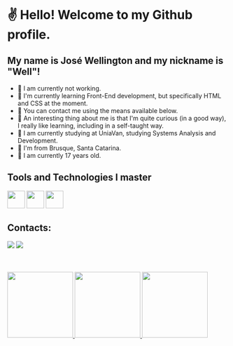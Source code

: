 # ✌️ Hello! Welcome to my Github profile.
## My name is José Wellington and my nickname is "Well"!

- 💼 I am currently not working.
- 🧠 I'm currently learning Front-End development, but specifically HTML and CSS at the moment.
- 💬 You can contact me using the means available below.
- 🧐 An interesting thing about me is that I'm quite curious (in a good way), I really like learning, including in a self-taught way.
- 🏫 I am currently studying at UniaVan, studying Systems Analysis and Development.
- 🚩 I'm from Brusque, Santa Catarina.
- 💎 I am currently 17 years old.

## Tools and Technologies I master

<img src="https://cdn.jsdelivr.net/gh/devicons/devicon/icons/html5/html5-original.svg" width="40" height="40" /> <img src="https://cdn.jsdelivr.net/gh/devicons/devicon/icons/css3/css3-original.svg" width="40" height="40"  /> <img src="https://cdn.jsdelivr.net/gh/devicons/devicon/icons/vscode/vscode-original.svg" width="40" height="40" />

## Contacts:

<div>
  <a href="https://instagram.com/josewellingtoon_" target="_blank"><img loading="lazy" src="https://img.shields.io/badge/Instagram-E4405F?style=for-the-badge&logo=instagram&logoColor=white"></a>
  <a href="https://www.linkedin.com/in/josewellington2901/" target="_blank"><img loading="lazy" src="https://img.shields.io/badge/LinkedIn-0077B5?style=for-the-badge&logo=linkedin&logoColor=white"></a>
</div>
<br/>
<br/>
<br/>
<div>
  <a href="https://github.com/josewellingtonn">
    <img loading="lazy" height="150em" src="https://github-readme-stats.vercel.app/api/top-langs/?username=josewellingtonn&layout=compact&langs_count=7&theme=dracula">
    <img loading="lazy" height="150em" src="https://github-readme-stats.vercel.app/api?username=josewellingtonn&show_icons=true&theme=dracula&include_all_commits=true&count_private=true">
    <img loading="lazy" height="150em" src="https://github.com/josewellingtonn/josewellingtonn/assets/152819590/c140f677-a9db-4c80-8666-b98291bcd9dc">
  </a>
</div>

